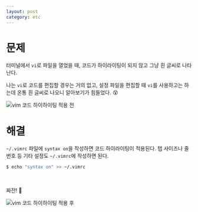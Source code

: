 ```yaml
---
layout: post
category: etc
---
```


# 문제

터미널에서 `vi`로 파일을 열었을 때, 코드가 하이라이팅이 되지 않고 그냥 흰 글씨로 나타난다.

나는 `vi`로 코드를 편집할 경우는 거의 없고, 설정 파일을 편집할 때 `vi`를 사용하고는 하는데 온통 흰 글씨로 나오니 알아보기가 힘들었다. 😵

![vim 코드 하이하이팅 적용 전](/no-access-please/assets/image/2021-08-16-vim-use-code-highlighting/1.png)

# 해결

`~/.vimrc` 파일에 `syntax on`을 작성하면 코드 하이라이팅이 적용된다.
탭 사이즈나 줄번호 등 기타 설정도 `~/.vimrc`에 작성하면 된다.

```bash
$ echo "syntax on" >> ~/.vimrc
```

<br>

짜잔! 🙌

![vim 코드 하이하이팅 적용 후](/no-access-please/assets/image/2021-08-16-vim-use-code-highlighting/2.png)
